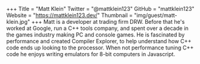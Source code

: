 +++
Title = "Matt Klein"
Twitter = "@mattklein123"
GitHub = "mattklein123"
Website = "https://mattklein123.dev/"
Thumbnail = "img/guest/matt-klein.jpg"
+++
Matt is a developer at trading firm DRW.  Before that he's worked at Google, run a C++ tools company, and spent over a decade in the games industry making PC and console games.  He is fascinated by performance and created Compiler Explorer, to help understand how C++ code ends up looking to the processor.  When not performance tuning C++ code he enjoys writing emulators for 8-bit computers in Javascript.